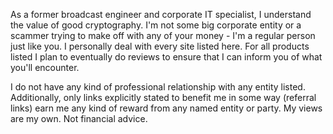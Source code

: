 As a former broadcast engineer and corporate IT specialist, I understand the value of good cryptography. I'm not some big corporate entity or a scammer trying to make off with any of your money - I'm a regular person just like you. I personally deal with every site listed here. For all products listed I plan to eventually do reviews to ensure that I can inform you of what you'll encounter. 

I do not have any kind of professional relationship with any entity listed. Additionally, only links explicitly stated to benefit me in some way (referral links) earn me any kind of reward from any named entity or party. My views are my own. Not financial advice.
